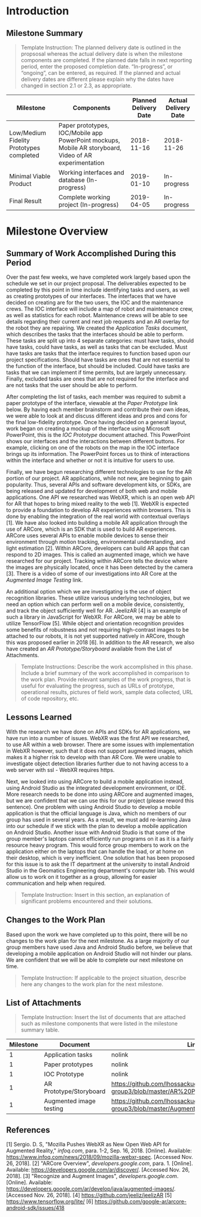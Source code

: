 # Introduction
## Milestone Summary
> Template Instruction: The planned delivery date is outlined in the propsosal whereas the actual delivery date is when the milestone components are completed. If the planned date falls in next reporting period, enter the proposed completion date.  “In-progress”, or “ongoing”, can be entered, as required. If the planned and actual delivery dates are different please explain why the dates have changed in section 2.1 or 2.3, as appropriate.  

Milestone | Components | Planned Delivery Date | Actual Delivery Date
------------ | ------------- | ------------- | ------------- 
Low/Medium Fidelity Prototypes completed | Paper prototypes, IOC/Mobile app PowerPoint mockups, Mobile AR storyboard, Video of AR experimentation | 2018-11-16 |  2018-11-26
Minimal Viable Product | Working interfaces and database (In-progress) | 2019-01-10 | In-progress
Final Result | Complete working project (In-progress) | 2019-04-05 | In-progress

# Milestone Overview
## Summary of Work Accomplished During this Period

Over the past few weeks, we have completed work largely based upon the schedule we set in our project proposal. The deliverables expected to be completed by this point in time include identifying tasks and users, as well as creating prototypes of our interfaces. The interfaces that we have decided on creating are for the two users, the IOC and the maintenance crews. The IOC interface will include a map of robot and maintenance crew, as well as statistics for each robot. Maintenance crews will be able to see details regarding their current and next job requests and an AR overlay for the robot they are repairing. We created the *Application Tasks* document, which describes the tasks that the interfaces should be able to perform. These tasks are split up into 4 separate categories: must have tasks, should have tasks, could have tasks, as well as tasks that can be excluded. Must have tasks are tasks that the interface requires to function based upon our project specifications. Should have tasks are ones that are not essential to the function of the interface, but should be included. Could have tasks are tasks that we can implement if time permits, but are largely unnecessary. Finally, excluded tasks are ones that are not required for the interface and are not tasks that the user should be able to perform.

After completing the list of tasks, each member was required to submit a paper prototype of the interface, viewable at the *Paper Prototype* link below. By having each member brainstorm and contribute their own ideas, we were able to look at and discuss different ideas and pros and cons for the final low-fidelity prototype. Once having decided on a general layout, work began on creating a mockup of the interface using Microsoft PowerPoint, this is the *IOC Prototype* document attached. This PowerPoint shows our interfaces and the interactions between different buttons. For example, clicking on one of the robots on the map in the IOC interface brings up its information. The PowerPoint forces us to think of interactions within the interface and whether or not it is intuitive for users to use.

Finally, we have begun researching different technologies to use for the AR portion of our project. AR applications, while not new, are beginning to gain popularity. Thus, several APIs and software development kits, or SDKs, are being released and updated for development of both web and mobile applications. One API we researched was WebXR, which is an open web API for AR that hopes to bring mixed reality to the web [1]. WebXR is expected to provide a foundation to develop AR experiences within browsers. This is done by enabling the integration of the real world with contextual overlays [1]. We have also looked into building a mobile AR application through the use of ARCore, which is an SDK that is used to build AR experiences. ARCore uses several APIs to enable mobile devices to sense their environment through motion tracking, environmental understanding, and light estimation [2]. Within ARCore, developers can build AR apps that can respond to 2D images. This is called an augmented image, which we have researched for our project. Tracking within ARCore tells the device where the images are physically located, once it has been detected by the camera [3]. There is a video of some of our investigations into AR Core at the *Augmented Image Testing* link.

An additional option which we are investigating is the use of object recognition libraries. These utilize various underlying technologies, but we need an option which can perform well on a mobile device, consistently, and track the object sufficiently well for AR. JeelizAR [4] is an example of such a library in JavaScript for WebXR. For ARCore, we may be able to utilize TensorFlow [5]. While object and orientation recognition provides some benefits of robustness and not requiring high-contrast  images to be attached to our robots, it is not yet supported natively in ARCore, though this was proposed earlier in 2018 [6]. In addition to the AR research, we also have created an *AR Prototype/Storyboard* available from the List of Attachments.

> Template Instructions: Describe the work accomplished in this phase. Include a brief summary of the work accomplished in comparison to the work plan. Provide relevant samples of the work progress, that is useful for evaluating the progress, such as URLs of prototype, operational results, pictures of field work, sample data collected, URL of code repository, etc.

## Lessons Learned

With the research we have done on APIs and SDKs for AR applications, we have run into a number of issues. WebXR was the first API we researched, to use AR within a web browser. There are some issues with implementation in WebXR however, such that it does not support augmented images, which makes it a higher risk to develop with than AR Core. We were unable to investigate object detection libraries further due to not having access to a web server with ssl - WebXR requires https.

Next, we looked into using ARCore to build a mobile application instead, using Android Studio as the integrated development environment, or IDE. More research needs to be done into using ARCore and augmented images, but we are confident that we can use this for our project (please reword this sentence). One problem with using Android Studio to develop a mobile application is that the official language is Java, which no members of our group has used in several years. As a result, we must add re-learning Java into our schedule if we stick with the plan to develop a mobile application on Android Studio. Another issue with Android Studio is that some of the group member's laptops cannot efficiently run programs on it as it is a fairly resource heavy program. This would force group members to work on the application either on the laptops that can handle the load, or at home on their desktop, which is very inefficient. One solution that has been proposed for this issue is to ask the IT department at the university to install Android Studio in the Geomatics Engineering department's computer lab. This would allow us to work on it together as a group, allowing for easier communication and help when required.

> Template Instruction: Insert in this section, an explanation of significant problems encountered and their solutions.

## Changes to the Work Plan

Based upon the work we have completed up to this point, there will be no changes to the work plan for the next milestone. As a large majority of our group members have used Java and Android Studio before, we believe that developing a mobile application on Android Studio will not hinder our plans. We are confident that we will be able to complete our next milestone on time.

> Template Instruction: If applicable to the project situation, describe here any changes to the work plan for the next milestone.

## List of Attachments
> Template Instruction: Insert the list of documents that are attached such as milestone components  that were listed in the milestone summary table.

Milestone | Document | Link
------------ | ------------- | -------------  
1 | Application tasks | nolink
1 | Paper prototypes | nolink
1 | IOC Prototype | nolink
1 | AR Prototype/Storyboard | https://github.com/lhossackucalgary/ENGO500-2018-group3/blob/master/AR%20Prototype%20Storyboard.pdf
1 | Augmented image testing | https://github.com/lhossackucalgary/ENGO500-2018-group3/blob/master/AugmentedImageVideo.mp4


## References

[1] Sergio. D. S, "Mozilla Pushes WebXR as New Open Web API for Augmented Reality," *infoq.com*, para. 1-2, Sep. 16, 2018. [Online]. Available: https://www.infoq.com/news/2018/09/mozilla-webxr-spec. [Accessed Nov. 26, 2018].
[2] "ARCore Overview", *developers.google.com*, para. 1. [Online]. Available: https://developers.google.com/ar/discover/. [Accessed Nov. 26, 2018].
[3] "Recognize and Augment Images", *developers.google.com*. [Online]. Available: https://developers.google.com/ar/develop/java/augmented-images/. [Accessed Nov. 26, 2018].
[4] https://github.com/jeeliz/jeelizAR
[5] https://www.tensorflow.org/lite/
[6] https://github.com/google-ar/arcore-android-sdk/issues/418
